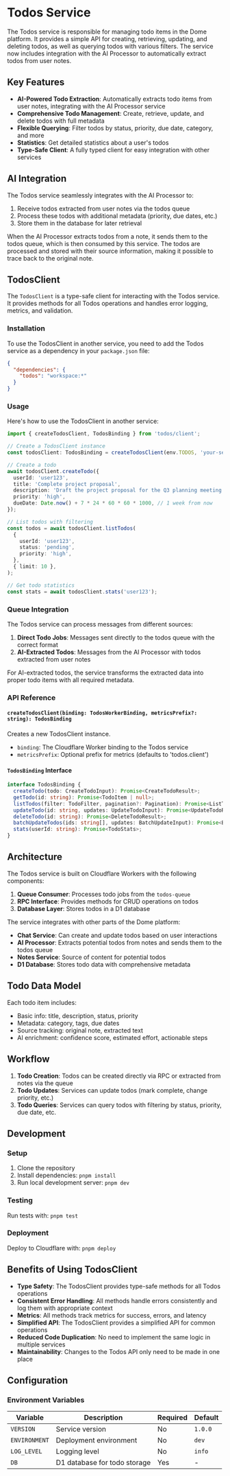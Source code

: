 # Todos Service

The Todos service is responsible for managing todo items in the Dome platform. It provides a simple API for creating, retrieving, updating, and deleting todos, as well as querying todos with various filters. The service now includes integration with the AI Processor to automatically extract todos from user notes.

## Key Features

- **AI-Powered Todo Extraction**: Automatically extracts todo items from user notes, integrating with the AI Processor service
- **Comprehensive Todo Management**: Create, retrieve, update, and delete todos with full metadata
- **Flexible Querying**: Filter todos by status, priority, due date, category, and more
- **Statistics**: Get detailed statistics about a user's todos
- **Type-Safe Client**: A fully typed client for easy integration with other services

## AI Integration

The Todos service seamlessly integrates with the AI Processor to:

1. Receive todos extracted from user notes via the todos queue
2. Process these todos with additional metadata (priority, due dates, etc.)
3. Store them in the database for later retrieval

When the AI Processor extracts todos from a note, it sends them to the todos queue, which is then consumed by this service. The todos are processed and stored with their source information, making it possible to trace back to the original note.

## TodosClient

The `TodosClient` is a type-safe client for interacting with the Todos service. It provides methods for all Todos operations and handles error logging, metrics, and validation.

### Installation

To use the TodosClient in another service, you need to add the Todos service as a dependency in your `package.json` file:

```json
{
  "dependencies": {
    "todos": "workspace:*"
  }
}
```

### Usage

Here's how to use the TodosClient in another service:

```typescript
import { createTodosClient, TodosBinding } from 'todos/client';

// Create a TodosClient instance
const todosClient: TodosBinding = createTodosClient(env.TODOS, 'your-service.todos');

// Create a todo
await todosClient.createTodo({
  userId: 'user123',
  title: 'Complete project proposal',
  description: 'Draft the project proposal for the Q3 planning meeting',
  priority: 'high',
  dueDate: Date.now() + 7 * 24 * 60 * 60 * 1000, // 1 week from now
});

// List todos with filtering
const todos = await todosClient.listTodos(
  {
    userId: 'user123',
    status: 'pending',
    priority: 'high',
  },
  { limit: 10 },
);

// Get todo statistics
const stats = await todosClient.stats('user123');
```

### Queue Integration

The Todos service can process messages from different sources:

1. **Direct Todo Jobs**: Messages sent directly to the todos queue with the correct format
2. **AI-Extracted Todos**: Messages from the AI Processor with todos extracted from user notes

For AI-extracted todos, the service transforms the extracted data into proper todo items with all required metadata.

### API Reference

#### `createTodosClient(binding: TodosWorkerBinding, metricsPrefix?: string): TodosBinding`

Creates a new TodosClient instance.

- `binding`: The Cloudflare Worker binding to the Todos service
- `metricsPrefix`: Optional prefix for metrics (defaults to 'todos.client')

#### `TodosBinding` Interface

```typescript
interface TodosBinding {
  createTodo(todo: CreateTodoInput): Promise<CreateTodoResult>;
  getTodo(id: string): Promise<TodoItem | null>;
  listTodos(filter: TodoFilter, pagination?: Pagination): Promise<ListTodosResult>;
  updateTodo(id: string, updates: UpdateTodoInput): Promise<UpdateTodoResult>;
  deleteTodo(id: string): Promise<DeleteTodoResult>;
  batchUpdateTodos(ids: string[], updates: BatchUpdateInput): Promise<BatchUpdateResult>;
  stats(userId: string): Promise<TodoStats>;
}
```

## Architecture

The Todos service is built on Cloudflare Workers with the following components:

1. **Queue Consumer**: Processes todo jobs from the `todos-queue`
2. **RPC Interface**: Provides methods for CRUD operations on todos
3. **Database Layer**: Stores todos in a D1 database

The service integrates with other parts of the Dome platform:

- **Chat Service**: Can create and update todos based on user interactions
- **AI Processor**: Extracts potential todos from notes and sends them to the todos queue
- **Notes Service**: Source of content for potential todos
- **D1 Database**: Stores todo data with comprehensive metadata

## Todo Data Model

Each todo item includes:

- Basic info: title, description, status, priority
- Metadata: category, tags, due dates
- Source tracking: original note, extracted text
- AI enrichment: confidence score, estimated effort, actionable steps

## Workflow

1. **Todo Creation**: Todos can be created directly via RPC or extracted from notes via the queue
2. **Todo Updates**: Services can update todos (mark complete, change priority, etc.)
3. **Todo Queries**: Services can query todos with filtering by status, priority, due date, etc.

## Development

### Setup

1. Clone the repository
2. Install dependencies: `pnpm install`
3. Run local development server: `pnpm dev`

### Testing

Run tests with: `pnpm test`

### Deployment

Deploy to Cloudflare with: `pnpm deploy`

## Benefits of Using TodosClient

- **Type Safety**: The TodosClient provides type-safe methods for all Todos operations
- **Consistent Error Handling**: All methods handle errors consistently and log them with appropriate context
- **Metrics**: All methods track metrics for success, errors, and latency
- **Simplified API**: The TodosClient provides a simplified API for common operations
- **Reduced Code Duplication**: No need to implement the same logic in multiple services
- **Maintainability**: Changes to the Todos API only need to be made in one place

## Configuration

### Environment Variables

| Variable | Description | Required | Default |
| -------- | ----------- | -------- | ------- |
| `VERSION` | Service version | No | `1.0.0` |
| `ENVIRONMENT` | Deployment environment | No | `dev` |
| `LOG_LEVEL` | Logging level | No | `info` |
| `DB` | D1 database for todo storage | Yes | - |
